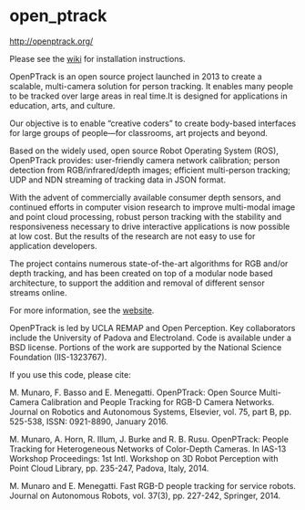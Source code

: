 open_ptrack
===========

http://openptrack.org/

Please see the [wiki](https://github.com/OpenPTrack/open_ptrack/wiki) for installation instructions. 

OpenPTrack is an open source project launched in 2013 to create a scalable, multi-camera solution for person tracking. It enables many people to be tracked over large areas in real time.It is designed for applications in education, arts, and culture.

Our objective is to enable “creative coders” to create body-based interfaces for large groups of people—for classrooms, art projects and beyond.

Based on the widely used, open source Robot Operating System (ROS), OpenPTrack provides:
    user-friendly camera network calibration;
    person detection from RGB/infrared/depth images;
    efficient multi-person tracking;
    UDP and NDN streaming of tracking data in JSON format.

With the advent of commercially available consumer depth sensors, and continued efforts in computer vision research to improve multi-modal image and point cloud processing, robust person tracking with the stability and responsiveness necessary to drive interactive applications is now possible at low cost. But the results of the research are not easy to use for application developers.

The project contains numerous state-of-the-art algorithms for RGB and/or depth tracking, and has been created on top of a modular node based architecture, to support the addition and removal of different sensor streams online.

For more information, see the [website](http://openptrack.org). 

OpenPTrack is led by UCLA REMAP and Open Perception. Key collaborators include the University of Padova and Electroland. Code is available under a BSD license.  Portions of the work are supported by the National Science Foundation (IIS-1323767).

If you use this code, please cite:

M. Munaro, F. Basso and E. Menegatti. OpenPTrack: Open Source Multi-Camera Calibration and People Tracking for RGB-D Camera Networks. Journal on Robotics and Autonomous Systems, Elsevier, vol. 75, part B, pp. 525-538, ISSN: 0921-8890, January 2016.

M. Munaro, A. Horn, R. Illum, J. Burke and R. B. Rusu. OpenPTrack: People Tracking for Heterogeneous Networks of Color-Depth Cameras. In IAS-13 Workshop Proceedings: 1st Intl. Workshop on 3D Robot Perception with Point Cloud Library, pp. 235-247, Padova, Italy, 2014. 

M. Munaro and E. Menegatti. Fast RGB-D people tracking for service robots. Journal on Autonomous Robots, vol. 37(3), pp. 227-242, Springer, 2014. 
